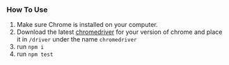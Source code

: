 
### How To Use
1. Make sure Chrome is installed on your computer.
2. Download the latest [chromedriver](http://chromedriver.storage.googleapis.com/index.html) for your version of chrome and place it in `/driver` under the name `chromedriver`
3. run `npm i`
4. run `npm test`
